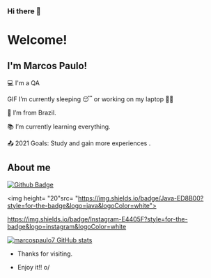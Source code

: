 ### Hi there 👋

# Welcome!

 

## I'm Marcos Paulo!

 

:computer: I'm a QA 

GIF I’m currently sleeping 😴 or working on my laptop 👨‍💻

:house_with_garden: I’m from Brazil.

:books: I’m currently learning everything.

:outbox_tray: 2021 Goals: Study and gain more experiences .

 

## About me

[![Github Badge](https://img.shields.io/badge/-Github-000?style=flat-square&logo=Github&logoColor=white&link=https://github.com/marcospaulo7)](https://github.com/marcospaulo7)

<img height= "20"src= "https://img.shields.io/badge/Java-ED8B00?style=for-the-badge&logo=java&logoColor=white">

https://img.shields.io/badge/Instagram-E4405F?style=for-the-badge&logo=instagram&logoColor=white


[![marcospaulo7 GitHub stats](https://github-readme-stats.vercel.app/api?username=marcospaulo7)](https://github.com/marcospaulo7/github-readme-stats)

- Thanks for visiting.

- Enjoy it!! o/
<!--
**marcospaulo7/marcospaulo7** is a ✨ _special_ ✨ repository because its `README.md` (this file) appears on your GitHub profile.

Here are some ideas to get you started:

- 🔭 I’m currently working on ...
- 🌱 I’m currently learning ...
- 👯 I’m looking to collaborate on ...
- 🤔 I’m looking for help with ...
- 💬 Ask me about ...
- 📫 How to reach me: ...
- 😄 Pronouns: ...
- ⚡ Fun fact: ...
-->
